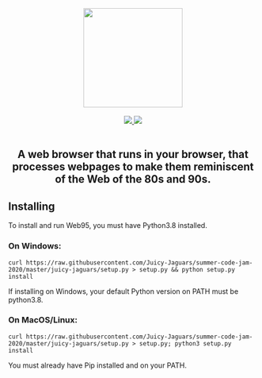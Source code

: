 <div align="center">
    <img src="https://raw.githubusercontent.com/Juicy-Jaguars/summer-code-jam-2020/master/juicy-jaguars/logo.png" width="200">
</div>
<br>
<div align="center">
    <a href="https://github.com/Juicy-Jaguars/summer-code-jam-2020/blob/master/LICENSE">
        <img src="https://img.shields.io/github/license/Juicy-Jaguars/summer-code-jam-2020">
    </a>
    <a href="http://charlottegaskell.ddns.net/">
        <img src="https://img.shields.io/uptimerobot/status/m785670380-00c12514d5483e1b64bba47f?label=website">
    </a>
</div>
<br>
<div align="center">
<h2>A web browser that runs in your browser, that processes webpages to make them reminiscent of the Web of the 80s and 90s.</h2>
</div>

## Installing

To install and run Web95, you must have Python3.8 installed.

### On Windows:
`curl https://raw.githubusercontent.com/Juicy-Jaguars/summer-code-jam-2020/master/juicy-jaguars/setup.py > setup.py && python setup.py install`

If installing on Windows, your default Python version on PATH must be python3.8.

### On MacOS/Linux:
`curl https://raw.githubusercontent.com/Juicy-Jaguars/summer-code-jam-2020/master/juicy-jaguars/setup.py > setup.py; python3 setup.py install`

You must already have Pip installed and on your PATH.
